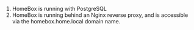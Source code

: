 1. HomeBox is running with PostgreSQL
2. HomeBox is running behind an Nginx reverse proxy, and is accessible via the homebox.home.local domain name.